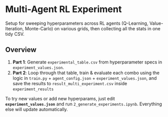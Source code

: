 # Multi-Agent RL Experiment

Setup for sweeping hyperparameters across RL agents (Q-Learning, Value-Iteration, Monte-Carlo) on various grids, then collecting all the stats in one tidy CSV.

## Overview

1. **Part 1**: Generate `experimental_table.csv` from hyperparameter specs in `experiment_values.json`.
2. **Part 2**: Loop through that table, train & evaluate each combo using the logic in `train.py` + `agent_config.json` + `experiment_values.json`, and save the results to `result_multi_experiment.csv` inside `experiment_results`

To try new values or add new hyperparams, just edit **`experiment_values.json`** and run `2_generate_experiments.ipynb`. Everything else will update automatically.
